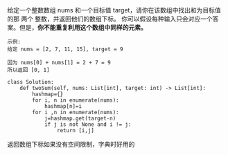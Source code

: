 给定一个整数数组 nums 和一个目标值 target，请你在该数组中找出和为目标值的那 两个 整数，并返回他们的数组下标。
你可以假设每种输入只会对应一个答案。但是，**你不能重复利用这个数组中同样的元素。**
```
示例:
给定 nums = [2, 7, 11, 15], target = 9

因为 nums[0] + nums[1] = 2 + 7 = 9
所以返回 [0, 1]
```
```
class Solution:
    def twoSum(self, nums: List[int], target: int) -> List[int]:
        hashmap={}
        for i, n in enumerate(nums):
            hashmap[n]=i
        for i ,n in enumerate(nums):
            j=hashmap.get(target-n)
            if j is not None and i != j:
                return [i,j]
 ```
 返回数组下标如果没有空间限制，字典时好用的
